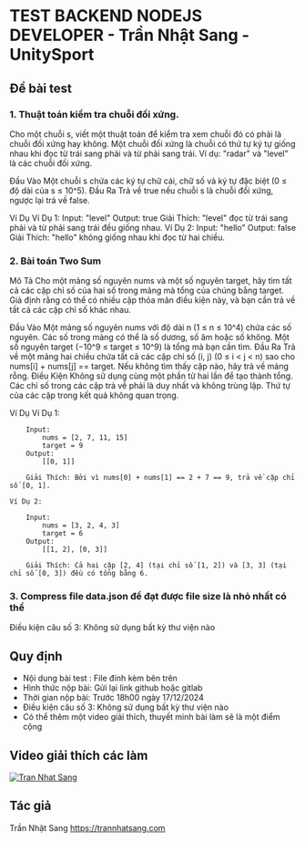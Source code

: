 # TEST BACKEND NODEJS DEVELOPER - Trần Nhật Sang - UnitySport

## Đề bài test
### 1. Thuật toán kiểm tra chuỗi đối xứng.

Cho một chuỗi s, viết một thuật toán để kiểm tra xem chuỗi đó có phải là chuỗi đối xứng hay không. Một chuỗi đối xứng là chuỗi có thứ tự ký tự giống nhau 
khi đọc từ trái sang phải và từ phải sang trái. Ví dụ: "radar" và "level" là các chuỗi đối xứng.

Đầu Vào
    Một chuỗi s chứa các ký tự chữ cái, chữ số và ký tự đặc biệt (0 ≤ độ dài của s ≤ 10^5).
Đầu Ra
    Trả về true nếu chuỗi s là chuỗi đối xứng, ngược lại trả về false.

Ví Dụ
    Ví Dụ 1:
        Input: "level"
        Output: true
        Giải Thích: "level" đọc từ trái sang phải và từ phải sang trái đều giống nhau.
    Ví Dụ 2:
        Input: "hello"
        Output: false
        Giải Thích: "hello" không giống nhau khi đọc từ hai chiều.


### 2. Bài toán Two Sum

Mô Tả
    Cho một mảng số nguyên nums và một số nguyên target, hãy tìm tất cả các cặp chỉ số của hai số trong mảng mà tổng của chúng bằng target. Giả định rằng có thể có nhiều cặp thỏa mãn điều kiện này, và bạn cần trả về tất cả các cặp chỉ số khác nhau.

Đầu Vào
    Một mảng số nguyên nums với độ dài n (1 ≤ n ≤ 10^4) chứa các số nguyên. Các số trong mảng có thể là số dương, số âm hoặc số không.
    Một số nguyên target (−10^9 ≤ target ≤ 10^9) là tổng mà bạn cần tìm.
Đầu Ra
    Trả về một mảng hai chiều chứa tất cả các cặp chỉ số (i, j) (0 ≤ i < j < n) sao cho nums[i] + nums[j] == target.
    Nếu không tìm thấy cặp nào, hãy trả về mảng rỗng.
Điều Kiện
    Không sử dụng cùng một phần tử hai lần để tạo thành tổng.
    Các chỉ số trong các cặp trả về phải là duy nhất và không trùng lặp.
    Thứ tự của các cặp trong kết quả không quan trọng.


Ví Dụ
    Ví Dụ 1:

        Input:
            nums = [2, 7, 11, 15]
            target = 9
        Output:
            [[0, 1]]

        Giải Thích: Bởi vì nums[0] + nums[1] == 2 + 7 == 9, trả về cặp chỉ số [0, 1].

    Ví Dụ 2:

        Input:
            nums = [3, 2, 4, 3]
            target = 6
        Output:
            [[1, 2], [0, 3]]
            
        Giải Thích: Cả hai cặp [2, 4] (tại chỉ số [1, 2]) và [3, 3] (tại chỉ số [0, 3]) đều có tổng bằng 6.

### 3. Compress file data.json để đạt được file size là nhỏ nhất có thể
Điều kiện câu số 3:  Không sử dụng bất kỳ thư viện nào

## Quy định

+ Nội dung bài test : File đính kèm bên trên
+ Hình thức nộp bài: Gửi lại link github hoặc gitlab 
+ Thời gian nộp bài: Trước 18h00 ngày 17/12/2024
+ Điều kiện câu số 3:  Không sử dụng bất kỳ thư viện nào
+ Có thể thêm một video giải thích, thuyết minh bài làm sẽ là một điểm cộng

## Video giải thích các làm
[![Tran Nhat Sang](https://img.youtube.com/vi/Zzeme36W-0Y/0.jpg)](https://youtu.be/Zzeme36W-0Y)

## Tác giả
Trần Nhật Sang
https://trannhatsang.com